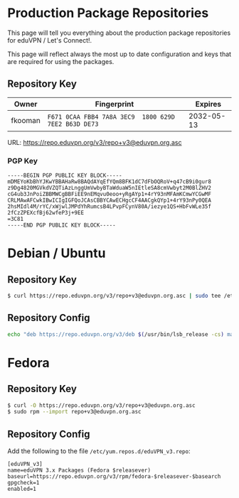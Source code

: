 # Production Package Repositories

This page will tell you everything about the production package repositories 
for eduVPN / Let's Connect!.

This page will reflect always the most up to date configuration and keys that
are required for using the packages.

## Repository Key

Owner   | Fingerprint                                          | Expires
------- | ---------------------------------------------------- | ----------
fkooman | `F671 0CAA FBB4 7A8A 3EC9  1800 629D 7EE2 B63D DE73` | 2032-05-13

URL: https://repo.eduvpn.org/v3/repo+v3@eduvpn.org.asc

### PGP Key

```
-----BEGIN PGP PUBLIC KEY BLOCK-----
mDMEYoKbBhYJKwYBBAHaRw8BAQdAYqEfYQm8BFK1dC7dFbOQRoV+q47cB9i0gur8
z9Dg4820MGVkdVZQTiAzLnggUmVwbyBTaWduaW5nIEtleSA8cmVwbyt2M0BlZHV2
cG4ub3JnPoiZBBMWCgBBFiEE9nEMqvu0eoo+yRgAYp1+4rY93nMFAmKCmwYCGwMF
CRLMAwAFCwkIBwICIgIGFQoJCAsCBBYCAwECHgcCF4AACgkQYp1+4rY93nPy0QEA
2hsMIdl4M/rYC/xWjwlJMPdYhRumcsB4LPvpFCynV80A/iezye1QS+HbFvWLe35f
2fCzZPEXcfBj62wfeP3j+9EE
=3C81
-----END PGP PUBLIC KEY BLOCK-----
```

# Debian / Ubuntu

## Repository Key

```bash
$ curl https://repo.eduvpn.org/v3/repo+v3@eduvpn.org.asc | sudo tee /etc/apt/trusted.gpg.d/eduVPN_v3.asc
```

## Repository Config

```bash
echo "deb https://repo.eduvpn.org/v3/deb $(/usr/bin/lsb_release -cs) main" | tee /etc/apt/sources.list.d/eduVPN_v3.list
```

# Fedora

## Repository Key

```bash
$ curl -O https://repo.eduvpn.org/v3/repo+v3@eduvpn.org.asc
$ sudo rpm --import repo+v3@eduvpn.org.asc
```

## Repository Config

Add the following to the file `/etc/yum.repos.d/eduVPN_v3.repo`:

```
[eduVPN_v3]
name=eduVPN 3.x Packages (Fedora $releasever)
baseurl=https://repo.eduvpn.org/v3/rpm/fedora-$releasever-$basearch
gpgcheck=1
enabled=1
```
